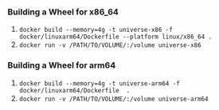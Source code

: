 ### Building a Wheel for x86_64
1. `docker build --memory=4g -t universe-x86 -f docker/linuxarm64/Dockerfile --platform linux/x86_64 .`
2. `docker run -v /PATH/TO/VOLUME/:/volume universe-x86`

### Building a Wheel for arm64
1. `docker build --memory=4g -t universe-arm64 -f docker/linuxarm64/Dockerfile  .`
2. `docker run -v /PATH/TO/VOLUME/:/volume universe-arm64`